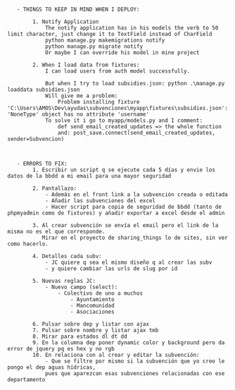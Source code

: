
       - THINGS TO KEEP IN MIND WHEN I DEPLOY:

            1. Notify Application
                The notify application has in his models the verb to 50 limit character, just change it to TextField instead of CharField
                python manage.py makemigrations notify
                python manage.py migrate notify
                Or maybe I can override his model in mine project

            2. When I load data from fixtures:
                I can load users from auth model successfully.

                But when I try to load subsidies.json: python .\manage.py loaddata subsidies.json
                Will give me a problem:
                    Problem installing fixture 'C:\Users\AMOS\Dev\ayudas\subvenciones\myapp\fixtures\subsidies.json': 'NoneType' object has no attribute 'username'
                To solve it i go to myapp/models.py and I comment:
                    def send_email_created_updates => the whole function
                    and: post_save.connect(send_email_created_updates, sender=Subvencion)



       - ERRORS TO FIX:
            1. Escribir un script q se ejecute cada 5 días y envie los datos de la bbdd a mi email para una mayor seguridad

            2. Pantallazo:
                - Además en el front link a la subvención creada o editada
                - Añadir las subvenciones del excel
                - Hacer script para copia de seguridad de bbdd (tanto de phpmyadmin como de fixtures) y añadir exportar a excel desde el admin

            3. Al crear subvención se envía el email pero el link de la misma no es el que corresponde.
               Mirar en el proyecto de sharing_things lo de sites, sin ver como hacerlo.

            4. Detalles cada subv:
                - JC quiere q sea el mismo diseño q al crear las subv
                - y quiere cambiar las urls de slug por id

            5. Nuevas reglas JC:
                - Nuevo campo (select):
                    - Colectivo de uno a muchos
                        - Ayuntamiento
                        - Mancomunidad
                        - Asociaciones

            6. Pulsar sobre dep y listar con ajax
            7. Pulsar sobre nombre y listar ajax tmb
            8. Mirar para estados dl dt dd
            9. En la columna dep poner dynamic color y background pero da error de jquery pq es hex y no rgb
            10. En relaciona con al crear y editar la subvención:
                - Que se filtre por mismo si la subvención que yo creo le pongo el dep aguas hídricas,
                pues que aparezcan esas subvenciones relacionadas con ese departamento
